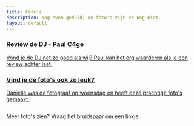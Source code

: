 ```yaml
---
title: Foto's
description: Nog even geduld, de foto's zijn er nog niet.
layout: default
---
```


<div class="grid grid-cols-1 md:grid-cols-2 gap-8">
    <a href="https://g.page/r/Cb4HdFDIDz-vEBM/review" target="_blank">
        <div class="px-4 py-2 bg-tan no-underline">
            <h3>Review de DJ - Paul C4ge</h3>
            <p>Vond je de DJ net zo goed als wij? Paul kan het erg waarderen als je een review achter laat.</p>
        </div>
    </a>
    <a href="https://www.danielleblokland.nl/" target="_blank">
        <div class="px-4 py-2 bg-tan no-underline">
            <h3>Vind je de foto's ook zo leuk?</h3>
            <p>Danielle was de fotograaf op woensdag en heeft deze prachtige foto's gemaakt.</p>
        </div>
    </a>
</div>

<div class="grid grid-cols-2 md:grid-cols-4 gap-4 my-10" id="images">
<div class="grid gap-4">
<div class="flex">
<img class="h-auto max-w-full rounded-lg cursor-pointer object-cover" src="images/fotos/2024-08-27-001.jpg" alt="">
</div>
<div class="flex">
<img class="h-auto max-w-full rounded-lg cursor-pointer object-cover" src="images/fotos/2024-08-27-002.jpg" alt="">
</div>
<div class="flex">
<img class="h-auto max-w-full rounded-lg cursor-pointer object-cover" src="images/fotos/2024-08-27-003.jpg" alt="">
</div>
</div>
<div class="grid gap-4">
<div class="flex">
<img class="h-auto max-w-full rounded-lg cursor-pointer object-cover" src="images/fotos/2024-08-27-004.jpg" alt="">
</div>
<div class="flex">
<img class="h-auto max-w-full rounded-lg cursor-pointer object-cover" src="images/fotos/2024-08-27-005.jpg" alt="">
</div>
<div class="flex">
<img class="h-auto max-w-full rounded-lg cursor-pointer object-cover" src="images/fotos/2024-08-27-006.jpg" alt="">
</div>
</div>
<div class="grid gap-4">
<div class="flex">
<img class="h-auto max-w-full rounded-lg cursor-pointer object-cover" src="images/fotos/2024-08-27-007.jpg" alt="">
</div>
<div class="flex">
<img class="h-auto max-w-full rounded-lg cursor-pointer object-cover" src="images/fotos/2024-08-27-008.jpg" alt="">
</div>
<div class="flex">
<img class="h-auto max-w-full rounded-lg cursor-pointer object-cover" src="images/fotos/2024-08-27-009.jpg" alt="">
</div>
</div>
<div class="grid gap-4">
<div class="flex">
<img class="h-auto max-w-full rounded-lg cursor-pointer object-cover" src="images/fotos/2024-08-27-010.jpg" alt="">
</div>
<div class="flex">
<img class="h-auto max-w-full rounded-lg cursor-pointer object-cover" src="images/fotos/2024-08-27-011.jpg" alt="">
</div>
<div class="flex">
<img class="h-auto max-w-full rounded-lg cursor-pointer object-cover" src="images/fotos/2024-08-27-012.jpg" alt="">
</div>
</div>
<div class="grid gap-4">
<div class="flex">
<img class="h-auto max-w-full rounded-lg cursor-pointer object-cover" src="images/fotos/2024-08-27-013.jpg" alt="">
</div>
<div class="flex">
<img class="h-auto max-w-full rounded-lg cursor-pointer object-cover" src="images/fotos/2024-08-27-014.jpg" alt="">
</div>
<div class="flex">
<img class="h-auto max-w-full rounded-lg cursor-pointer object-cover" src="images/fotos/2024-08-27-015.jpg" alt="">
</div>
</div>
<div class="grid gap-4">
<div class="flex">
<img class="h-auto max-w-full rounded-lg cursor-pointer object-cover" src="images/fotos/2024-08-27-016.jpg" alt="">
</div>
<div class="flex">
<img class="h-auto max-w-full rounded-lg cursor-pointer object-cover" src="images/fotos/2024-08-27-017.jpg" alt="">
</div>
<div class="flex">
<img class="h-auto max-w-full rounded-lg cursor-pointer object-cover" src="images/fotos/2024-08-27-018.jpg" alt="">
</div>
</div>
<div class="grid gap-4">
<div class="flex">
<img class="h-auto max-w-full rounded-lg cursor-pointer object-cover" src="images/fotos/2024-08-27-019.jpg" alt="">
</div>
<div class="flex">
<img class="h-auto max-w-full rounded-lg cursor-pointer object-cover" src="images/fotos/2024-08-28-001.jpg" alt="">
</div>
<div class="flex">
<img class="h-auto max-w-full rounded-lg cursor-pointer object-cover" src="images/fotos/2024-08-28-002.jpg" alt="">
</div>
</div>
<div class="grid gap-4">
<div class="flex">
<img class="h-auto max-w-full rounded-lg cursor-pointer object-cover" src="images/fotos/2024-08-28-003.jpg" alt="">
</div>
<div class="flex">
<img class="h-auto max-w-full rounded-lg cursor-pointer object-cover" src="images/fotos/2024-08-28-004.jpg" alt="">
</div>
<div class="flex">
<img class="h-auto max-w-full rounded-lg cursor-pointer object-cover" src="images/fotos/2024-08-28-005.jpg" alt="">
</div>
</div>
<div class="grid gap-4">
<div class="flex">
<img class="h-auto max-w-full rounded-lg cursor-pointer object-cover" src="images/fotos/2024-08-28-006.jpg" alt="">
</div>
<div class="flex">
<img class="h-auto max-w-full rounded-lg cursor-pointer object-cover" src="images/fotos/2024-08-28-007.jpg" alt="">
</div>
<div class="flex">
<img class="h-auto max-w-full rounded-lg cursor-pointer object-cover" src="images/fotos/2024-08-28-008.jpg" alt="">
</div>
</div>
<div class="grid gap-4">
<div class="flex">
<img class="h-auto max-w-full rounded-lg cursor-pointer object-cover" src="images/fotos/2024-08-28-009.jpg" alt="">
</div>
<div class="flex">
<img class="h-auto max-w-full rounded-lg cursor-pointer object-cover" src="images/fotos/2024-08-28-010.jpg" alt="">
</div>
<div class="flex">
<img class="h-auto max-w-full rounded-lg cursor-pointer object-cover" src="images/fotos/2024-08-28-011.jpg" alt="">
</div>
</div>
<div class="grid gap-4">
<div class="flex">
<img class="h-auto max-w-full rounded-lg cursor-pointer object-cover" src="images/fotos/2024-08-28-012.jpg" alt="">
</div>
<div class="flex">
<img class="h-auto max-w-full rounded-lg cursor-pointer object-cover" src="images/fotos/2024-08-28-013.jpg" alt="">
</div>
<div class="flex">
<img class="h-auto max-w-full rounded-lg cursor-pointer object-cover" src="images/fotos/2024-08-28-014.jpg" alt="">
</div>
</div>
<div class="grid gap-4">
<div class="flex">
<img class="h-auto max-w-full rounded-lg cursor-pointer object-cover" src="images/fotos/2024-08-28-015.jpg" alt="">
</div>
<div class="flex">
<img class="h-auto max-w-full rounded-lg cursor-pointer object-cover" src="images/fotos/2024-08-28-016.jpg" alt="">
</div>
<div class="flex">
<img class="h-auto max-w-full rounded-lg cursor-pointer object-cover" src="images/fotos/2024-08-28-017.jpg" alt="">
</div>
</div>
<div class="grid gap-4">
<div class="flex">
<img class="h-auto max-w-full rounded-lg cursor-pointer object-cover" src="images/fotos/2024-08-28-018.jpg" alt="">
</div>
<div class="flex">
<img class="h-auto max-w-full rounded-lg cursor-pointer object-cover" src="images/fotos/2024-08-28-019.jpg" alt="">
</div>
<div class="flex">
<img class="h-auto max-w-full rounded-lg cursor-pointer object-cover" src="images/fotos/2024-08-28-020.jpg" alt="">
</div>
</div>
<div class="grid gap-4">
<div class="flex">
<img class="h-auto max-w-full rounded-lg cursor-pointer object-cover" src="images/fotos/2024-08-28-021.jpg" alt="">
</div>
<div class="flex">
<img class="h-auto max-w-full rounded-lg cursor-pointer object-cover" src="images/fotos/2024-08-28-022.jpg" alt="">
</div>
<div class="flex">
<img class="h-auto max-w-full rounded-lg cursor-pointer object-cover" src="images/fotos/2024-08-28-023.jpg" alt="">
</div>
</div>
<div class="grid gap-4">
<div class="flex">
<img class="h-auto max-w-full rounded-lg cursor-pointer object-cover" src="images/fotos/2024-08-28-024.jpg" alt="">
</div>
<div class="flex">
<img class="h-auto max-w-full rounded-lg cursor-pointer object-cover" src="images/fotos/2024-08-28-025.jpg" alt="">
</div>
<div class="flex">
<img class="h-auto max-w-full rounded-lg cursor-pointer object-cover" src="images/fotos/2024-08-28-026.jpg" alt="">
</div>
</div>
<div class="grid gap-4">
<div class="flex">
<img class="h-auto max-w-full rounded-lg cursor-pointer object-cover" src="images/fotos/2024-08-28-027.jpg" alt="">
</div>
<div class="flex">
<img class="h-auto max-w-full rounded-lg cursor-pointer object-cover" src="images/fotos/2024-08-28-028.jpg" alt="">
</div>
<div class="flex">
<img class="h-auto max-w-full rounded-lg cursor-pointer object-cover" src="images/fotos/2024-08-28-029.jpg" alt="">
</div>
</div>
<div class="grid gap-4">
<div class="flex">
<img class="h-auto max-w-full rounded-lg cursor-pointer object-cover" src="images/fotos/2024-08-28-030.jpg" alt="">
</div>
<div class="flex">
<img class="h-auto max-w-full rounded-lg cursor-pointer object-cover" src="images/fotos/2024-08-28-031.jpg" alt="">
</div>
<div class="flex">
<img class="h-auto max-w-full rounded-lg cursor-pointer object-cover" src="images/fotos/2024-08-28-032.jpg" alt="">
</div>
</div>
<div class="grid gap-4">
<div class="flex">
<img class="h-auto max-w-full rounded-lg cursor-pointer object-cover" src="images/fotos/2024-08-28-033.jpg" alt="">
</div>
<div class="flex">
<img class="h-auto max-w-full rounded-lg cursor-pointer object-cover" src="images/fotos/2024-08-28-034.jpg" alt="">
</div>
<div class="flex">
<img class="h-auto max-w-full rounded-lg cursor-pointer object-cover" src="images/fotos/2024-08-28-035.jpg" alt="">
</div>
</div>
<div class="grid gap-4">
<div class="flex">
<img class="h-auto max-w-full rounded-lg cursor-pointer object-cover" src="images/fotos/2024-08-28-036.jpg" alt="">
</div>
<div class="flex">
<img class="h-auto max-w-full rounded-lg cursor-pointer object-cover" src="images/fotos/2024-08-28-037.jpg" alt="">
</div>
<div class="flex">
<img class="h-auto max-w-full rounded-lg cursor-pointer object-cover" src="images/fotos/2024-08-28-038.jpg" alt="">
</div>
</div>
<div class="grid gap-4">
<div class="flex">
<img class="h-auto max-w-full rounded-lg cursor-pointer object-cover" src="images/fotos/2024-08-28-039.jpg" alt="">
</div>
<div class="flex">
<img class="h-auto max-w-full rounded-lg cursor-pointer object-cover" src="images/fotos/2024-08-28-040.jpg" alt="">
</div>
<div class="flex">
<img class="h-auto max-w-full rounded-lg cursor-pointer object-cover" src="images/fotos/2024-08-28-041.jpg" alt="">
</div>
</div>
<div class="grid gap-4">
<div class="flex">
<img class="h-auto max-w-full rounded-lg cursor-pointer object-cover" src="images/fotos/2024-08-28-042.jpg" alt="">
</div>
<div class="flex">
<img class="h-auto max-w-full rounded-lg cursor-pointer object-cover" src="images/fotos/2024-08-28-043.jpg" alt="">
</div>
<div class="flex">
<img class="h-auto max-w-full rounded-lg cursor-pointer object-cover" src="images/fotos/2024-08-28-044.jpg" alt="">
</div>
</div>
<div class="grid gap-4">
<div class="flex">
<img class="h-auto max-w-full rounded-lg cursor-pointer object-cover" src="images/fotos/2024-08-28-045.jpg" alt="">
</div>
<div class="flex">
<img class="h-auto max-w-full rounded-lg cursor-pointer object-cover" src="images/fotos/2024-08-28-046.jpg" alt="">
</div>
<div class="flex">
<img class="h-auto max-w-full rounded-lg cursor-pointer object-cover" src="images/fotos/2024-08-28-047.jpg" alt="">
</div>
</div>
<div class="grid gap-4">
<div class="flex">
<img class="h-auto max-w-full rounded-lg cursor-pointer object-cover" src="images/fotos/2024-08-28-048.jpg" alt="">
</div>
<div class="flex">
<img class="h-auto max-w-full rounded-lg cursor-pointer object-cover" src="images/fotos/2024-08-28-049.jpg" alt="">
</div>
<div class="flex">
<img class="h-auto max-w-full rounded-lg cursor-pointer object-cover" src="images/fotos/2024-08-28-050.jpg" alt="">
</div>
</div>
<div class="grid gap-4">
<div class="flex">
<img class="h-auto max-w-full rounded-lg cursor-pointer object-cover" src="images/fotos/2024-08-28-051.jpg" alt="">
</div>
<div class="flex">
<img class="h-auto max-w-full rounded-lg cursor-pointer object-cover" src="images/fotos/2024-08-28-052.jpg" alt="">
</div>
<div class="flex">
<img class="h-auto max-w-full rounded-lg cursor-pointer object-cover" src="images/fotos/2024-08-28-053.jpg" alt="">
</div>
</div>
<div class="grid gap-4">
<div class="flex">
<img class="h-auto max-w-full rounded-lg cursor-pointer object-cover" src="images/fotos/2024-08-28-054.jpg" alt="">
</div>
<div class="flex">
<img class="h-auto max-w-full rounded-lg cursor-pointer object-cover" src="images/fotos/2024-08-28-055.jpg" alt="">
</div>
<div class="flex">
<img class="h-auto max-w-full rounded-lg cursor-pointer object-cover" src="images/fotos/2024-08-28-056.jpg" alt="">
</div>
</div>
<div class="grid gap-4">
<div class="flex">
<img class="h-auto max-w-full rounded-lg cursor-pointer object-cover" src="images/fotos/2024-08-28-057.jpg" alt="">
</div>
<div class="flex">
<img class="h-auto max-w-full rounded-lg cursor-pointer object-cover" src="images/fotos/2024-08-28-058.jpg" alt="">
</div>
<div class="flex">
<img class="h-auto max-w-full rounded-lg cursor-pointer object-cover" src="images/fotos/2024-08-28-059.jpg" alt="">
</div>
</div>
<div class="grid gap-4">
<div class="flex">
<img class="h-auto max-w-full rounded-lg cursor-pointer object-cover" src="images/fotos/2024-08-28-060.jpg" alt="">
</div>
<div class="flex">
<img class="h-auto max-w-full rounded-lg cursor-pointer object-cover" src="images/fotos/2024-08-28-061.jpg" alt="">
</div>
<div class="flex">
<img class="h-auto max-w-full rounded-lg cursor-pointer object-cover" src="images/fotos/2024-08-28-062.jpg" alt="">
</div>
</div>
<div class="grid gap-4">
<div class="flex">
<img class="h-auto max-w-full rounded-lg cursor-pointer object-cover" src="images/fotos/2024-08-28-063.jpg" alt="">
</div>
<div class="flex">
<img class="h-auto max-w-full rounded-lg cursor-pointer object-cover" src="images/fotos/2024-08-28-064.jpg" alt="">
</div>
<div class="flex">
<img class="h-auto max-w-full rounded-lg cursor-pointer object-cover" src="images/fotos/2024-08-28-065.jpg" alt="">
</div>
</div>
</div>


Meer foto's zien? Vraag het bruidspaar om een linkje.


<script src="https://cdnjs.cloudflare.com/ajax/libs/jquery/3.7.1/jquery.min.js" integrity="sha512-v2CJ7UaYy4JwqLDIrZUI/4hqeoQieOmAZNXBeQyjo21dadnwR+8ZaIJVT8EE2iyI61OV8e6M8PP2/4hpQINQ/g==" crossorigin="anonymous" referrerpolicy="no-referrer"></script>
<script src="https://cdnjs.cloudflare.com/ajax/libs/imageviewer/1.1.0/viewer.min.js" integrity="sha512-YqQInB+ZZ13UrEkm5rUDHGV9O8llyHZsFHiwhVQHAGMyCaJssf5zBy1GgGuYkZUa7Gd+Nycxs9pt/T80pXj6Kw==" crossorigin="anonymous" referrerpolicy="no-referrer"></script>
<link rel="stylesheet" href="https://cdnjs.cloudflare.com/ajax/libs/imageviewer/1.1.0/viewer.min.css" integrity="sha512-TzUPhuLv6gjoqejLOagZG1XHJerWp5Gbnyl/k7/yXp4Es/10AgsE2cn/SPvT6d2t0qNrGxY/W5zqoeH/JPQXFQ==" crossorigin="anonymous" referrerpolicy="no-referrer" />
<script>
// View a list of images
$('#images').viewer();
</script>
